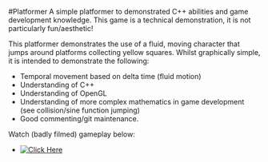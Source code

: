 #Platformer
A simple platformer to demonstrated C++ abilities and game development knowledge. This game is a technical demonstration, it is not particularly fun/aesthetic!

This platformer demonstrates the use of a fluid, moving character that jumps around platforms collecting yellow squares. Whilst graphically simple, it is intended to demonstrate the following:

- Temporal movement based on delta time (fluid motion)
- Understanding of C++
- Understanding of OpenGL
- Understanding of more complex mathematics in game development (see collision/sine function jumping)
- Good commenting/git maintenance.

Watch (badly filmed) gameplay below:
- [![Click Here](http://img.youtube.com/vi/wr8pmDD1TDM/0.jpg)](https://youtu.be/wr8pmDD1TDM)
